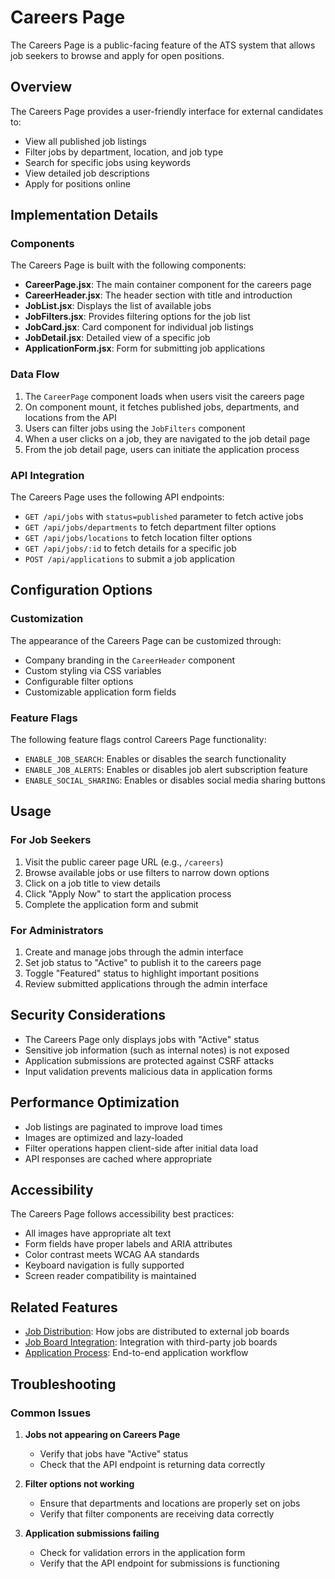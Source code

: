 # Careers Page

The Careers Page is a public-facing feature of the ATS system that allows job seekers to browse and apply for open positions.

## Overview

The Careers Page provides a user-friendly interface for external candidates to:
- View all published job listings
- Filter jobs by department, location, and job type
- Search for specific jobs using keywords
- View detailed job descriptions
- Apply for positions online

## Implementation Details

### Components

The Careers Page is built with the following components:

- **CareerPage.jsx**: The main container component for the careers page
- **CareerHeader.jsx**: The header section with title and introduction
- **JobList.jsx**: Displays the list of available jobs
- **JobFilters.jsx**: Provides filtering options for the job list
- **JobCard.jsx**: Card component for individual job listings
- **JobDetail.jsx**: Detailed view of a specific job
- **ApplicationForm.jsx**: Form for submitting job applications

### Data Flow

1. The `CareerPage` component loads when users visit the careers page
2. On component mount, it fetches published jobs, departments, and locations from the API
3. Users can filter jobs using the `JobFilters` component
4. When a user clicks on a job, they are navigated to the job detail page
5. From the job detail page, users can initiate the application process

### API Integration

The Careers Page uses the following API endpoints:

- `GET /api/jobs` with `status=published` parameter to fetch active jobs
- `GET /api/jobs/departments` to fetch department filter options
- `GET /api/jobs/locations` to fetch location filter options
- `GET /api/jobs/:id` to fetch details for a specific job
- `POST /api/applications` to submit a job application

## Configuration Options

### Customization

The appearance of the Careers Page can be customized through:

- Company branding in the `CareerHeader` component
- Custom styling via CSS variables
- Configurable filter options
- Customizable application form fields

### Feature Flags

The following feature flags control Careers Page functionality:

- `ENABLE_JOB_SEARCH`: Enables or disables the search functionality
- `ENABLE_JOB_ALERTS`: Enables or disables job alert subscription feature
- `ENABLE_SOCIAL_SHARING`: Enables or disables social media sharing buttons

## Usage

### For Job Seekers

1. Visit the public career page URL (e.g., `/careers`)
2. Browse available jobs or use filters to narrow down options
3. Click on a job title to view details
4. Click "Apply Now" to start the application process
5. Complete the application form and submit

### For Administrators

1. Create and manage jobs through the admin interface
2. Set job status to "Active" to publish it to the careers page
3. Toggle "Featured" status to highlight important positions
4. Review submitted applications through the admin interface

## Security Considerations

- The Careers Page only displays jobs with "Active" status
- Sensitive job information (such as internal notes) is not exposed
- Application submissions are protected against CSRF attacks
- Input validation prevents malicious data in application forms

## Performance Optimization

- Job listings are paginated to improve load times
- Images are optimized and lazy-loaded
- Filter operations happen client-side after initial data load
- API responses are cached where appropriate

## Accessibility

The Careers Page follows accessibility best practices:

- All images have appropriate alt text
- Form fields have proper labels and ARIA attributes
- Color contrast meets WCAG AA standards
- Keyboard navigation is fully supported
- Screen reader compatibility is maintained

## Related Features

- [Job Distribution](./job-distribution.md): How jobs are distributed to external job boards
- [Job Board Integration](./job-board-integration.md): Integration with third-party job boards
- [Application Process](./application-process.md): End-to-end application workflow

## Troubleshooting

### Common Issues

1. **Jobs not appearing on Careers Page**
   - Verify that jobs have "Active" status
   - Check that the API endpoint is returning data correctly

2. **Filter options not working**
   - Ensure that departments and locations are properly set on jobs
   - Verify that filter components are receiving data correctly

3. **Application submissions failing**
   - Check for validation errors in the application form
   - Verify that the API endpoint for submissions is functioning 